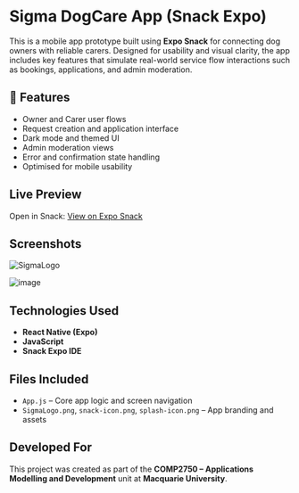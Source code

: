 # Sigma DogCare App (Snack Expo)

This is a mobile app prototype built using **Expo Snack** for connecting dog owners with reliable carers. Designed for usability and visual clarity, the app includes key features that simulate real-world service flow interactions such as bookings, applications, and admin moderation.

## 🧩 Features

- Owner and Carer user flows
- Request creation and application interface
- Dark mode and themed UI
- Admin moderation views
- Error and confirmation state handling
- Optimised for mobile usability

##  Live Preview

Open in Snack: [View on Expo Snack](https://snack.expo.dev/@slashkhon28/assignment-draft)  

##  Screenshots

![SigmaLogo](https://github.com/user-attachments/assets/f88f325f-fc84-4948-b56e-1bc4a0f937cb)

![image](https://github.com/user-attachments/assets/8f145bbd-bc03-49c3-bb9a-1467e74b0738)



##  Technologies Used

- **React Native (Expo)**
- **JavaScript**
- **Snack Expo IDE**

##  Files Included

- `App.js` – Core app logic and screen navigation  
- `SigmaLogo.png`, `snack-icon.png`, `splash-icon.png` – App branding and assets  

##  Developed For

This project was created as part of the **COMP2750 – Applications Modelling and Development** unit at **Macquarie University**.



